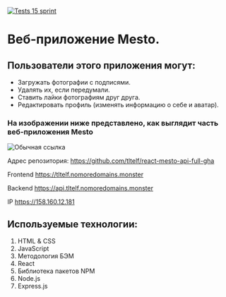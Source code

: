 [![Tests 15 sprint](https://github.com/tltelf/react-mesto-api-full-gha/actions/workflows/tests.yml/badge.svg)](https://github.com/tltelf/react-mesto-api-full-gha/actions/workflows/tests.yml)
# Веб-приложение Mesto.

## Пользователи этого приложения могут:

* Загружать фотографии с подписями.
* Удалять их, если передумали.
* Ставить лайки фотографиям друг друга.
* Редактировать профиль (изменять информацию о себе и аватар).

### На изображении ниже представлено, как выглядит часть веб-приложения Mesto

![Обычная ссылка](https://pictures.s3.yandex.net/resources/Screen_Shot_2020-06-18_at_4.18.50_PM_1592653422.png)

Адрес репозитория: https://github.com/tltelf/react-mesto-api-full-gha

Frontend <url>https://tltelf.nomoredomains.monster

Backend <url>https://api.tltelf.nomoredomains.monster

IP <ipv4>https://158.160.12.181

## Используемые технологии:
1. HTML & CSS
2. JavaScript
3. Методология БЭМ
4. React
5. Библиотека пакетов NPM
6. Node.js
7. Express.js
